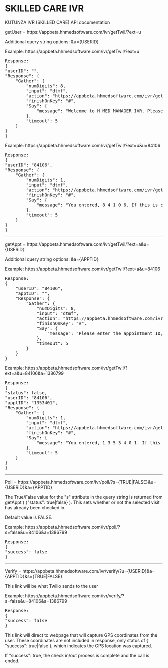 # SKILLED CARE IVR
KUTUNZA IVR (SKILLED CARE) API documentation


getUser = http<area>s://appbeta.hhmedsoftware.com/ivr/getTwil/?ext=u

Additional query string options: &u={USERID}

Example: http<area>s://appbeta.hhmedsoftware.com/ivr/getTwil/?ext=u

<pre>
Response:
{
"userID": "",
"Response": {
	"Gather": {
		"numDigits": 8,
		"input": "dtmf",
		"action": "https://appbeta.hhmedsoftware.com/ivr/getTwil/?ext=u",
		"finishOnKey": "#",
		"Say": {
			"message": "Welcome to H MED MANAGER IVR. Please enter your user ID followed by the pound sign."
		},
		"timeout": 5
	}
}
}
</pre>


Example: http<area>s://appbeta.hhmedsoftware.com/ivr/getTwil/?ext=u&u=84106

<pre>
Response:
{
"userID": "84106",
"Response": {
	"Gather": {
		"numDigits": 1,
		"input": "dtmf",
		"action": "https://appbeta.hhmedsoftware.com/ivr/getTwil/?ext=uc",
		"finishOnKey": "#",
		"Say": {
			"message": "You entered, 8 4 1 0 6. If this is correct, press 1 for Yes or 2 for No, followed by the pound sign."
		},
		"timeout": 5
	}
}
}
</pre>

------


getAppt = http<area>s://appbeta.hhmedsoftware.com/ivr/getTwil/?ext=a&u={USERID}

Additional query string options: &a={APPTID}

Example: http<area>s://appbeta.hhmedsoftware.com/ivr/getTwil/?ext=a&u=84106

<pre>
Response:
{
	"userID": "84106",
	"apptID": "",
	"Response": {
		"Gather": {
			"numDigits": 8,
			"input": "dtmf",
			"action": "https://appbeta.hhmedsoftware.com/ivr/getTwil/?ext=a",
			"finishOnKey": "#",
			"Say": {
				"message": "Please enter the appointment ID, followed by the pound sign."
			},
			"timeout": 5
		}
	}
}
</pre>

Example: http<area>s://appbeta.hhmedsoftware.com/ivr/getTwil/?ext=a&u=84106&a=1386799

<pre>
Response:
{
"status": false,
"userID": "84106",
"apptID": "1353401",
"Response": {
	"Gather": {
		"numDigits": 1,
		"input": "dtmf",
		"action": "https://appbeta.hhmedsoftware.com/ivr/getTwil/?ext=ac",
		"finishOnKey": "#",
		"Say": {
			"message": "You entered, 1 3 5 3 4 0 1. If this is correct, press 1 for Yes or 2 for No, followed by the pound sign."
		},
		"timeout": 5
	}
}
}
</pre>

------


Poll = http<area>s://appbeta.hhmedsoftware.com/ivr/poll/?s={TRUE|FALSE}&u={USERID}&a={APPTID}

The True/False value for the "s" attribute in the query string is returned from getAppt ( {"status": true|false} ). This sets whether or not the selected visit has already been checked in. 

Default value is FALSE.  

Example: http<area>s://appbeta.hhmedsoftware.com/ivr/poll/?s=false&u=84106&a=1386799

<pre>
Response:
{
"success": false
}
</pre>

-----


Verify = http<area>s://appbeta.hhmedsoftware.com/ivr/verify/?u={USERID}&a={APPTID}&s={TRUE|FALSE}

This link will be what Twilio sends to the user

Example: http<area>s://appbeta.hhmedsoftware.com/ivr/verify/?s=false&u=84106&a=1386799

<pre>
Response:
{
"success": false
}
</pre>

This link will direct to webpage that will capture GPS coordinates from the user. These coordinates are not included in response, only status of { "success": true|false }, which indicates the GPS location was captured.

If "success": true, the check in/out process is complete and the call is ended.






